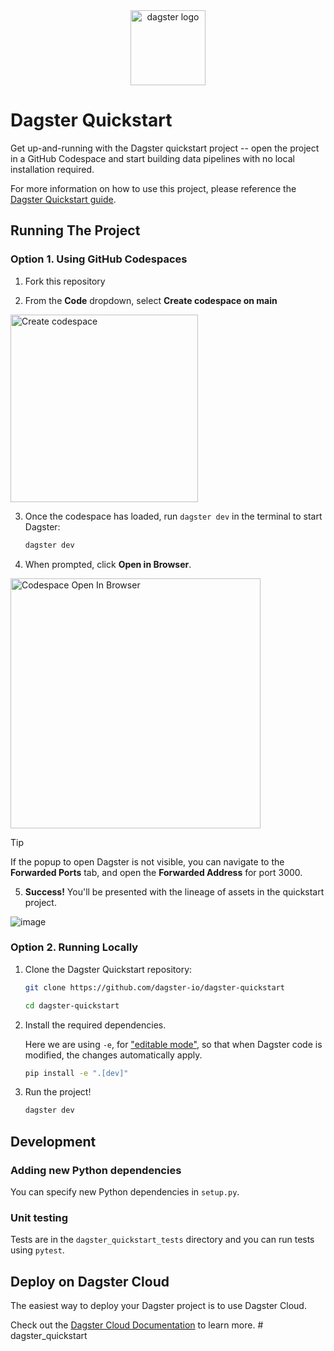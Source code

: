 <div align="center">
  <a target="_blank" href="https://dagster.io" style="background:none">
    <img alt="dagster logo" src="https://github.com/dagster-io/dagster-quickstart/assets/5807118/7010804c-05a6-4ef4-bfc8-d9c88d458906" width="auto" height="120px">
  </a>
</div>

# Dagster Quickstart

Get up-and-running with the Dagster quickstart project -- open the project in a GitHub Codespace and start building data pipelines with no local installation required.

For more information on how to use this project, please reference the [Dagster Quickstart guide](https://docs.dagster.io/getting-started/quickstart).

## Running The Project

### Option 1. Using GitHub Codespaces

1. Fork this repository

2. From the **Code** dropdown, select **Create codespace on main**

<img width="300" alt="Create codespace" src="https://github.com/dagster-io/dagster-quickstart/assets/5807118/954493f0-99ac-4aa9-884b-3b2800d2a0d8">

3. Once the codespace has loaded, run `dagster dev` in the terminal to start Dagster:

    ```bash
    dagster dev
    ```

4. When prompted, click **Open in Browser**.

<img width="400" alt="Codespace Open In Browser" src="https://github.com/dagster-io/dagster-quickstart/assets/5807118/2d598c56-2bf5-4ffb-927f-5d2e4a5e6967">

> [!TIP]  
> If the popup to open Dagster is not visible, you can navigate to the **Forwarded Ports** tab, and open the **Forwarded Address** for port 3000.

5. **Success!** You'll be presented with the lineage of assets in the quickstart project.

![image](https://github.com/dagster-io/dagster-quickstart/assets/5807118/fe5dcf40-a086-42a3-974c-42c252e3a705)

### Option 2. Running Locally

1. Clone the Dagster Quickstart repository:

    ```sh
    git clone https://github.com/dagster-io/dagster-quickstart

    cd dagster-quickstart
    ```

2. Install the required dependencies.

    Here we are using `-e`, for ["editable mode"](https://pip.pypa.io/en/latest/topics/local-project-installs/#editable-installs), so that when Dagster code is modified, the changes automatically apply. 

    ```sh
    pip install -e ".[dev]"
    ```

3. Run the project!

    ```sh
    dagster dev
    ```

## Development

### Adding new Python dependencies

You can specify new Python dependencies in `setup.py`.

### Unit testing

Tests are in the `dagster_quickstart_tests` directory and you can run tests using `pytest`.

## Deploy on Dagster Cloud

The easiest way to deploy your Dagster project is to use Dagster Cloud.

Check out the [Dagster Cloud Documentation](https://docs.dagster.cloud) to learn more.
#   d a g s t e r _ q u i c k s t a r t  
 